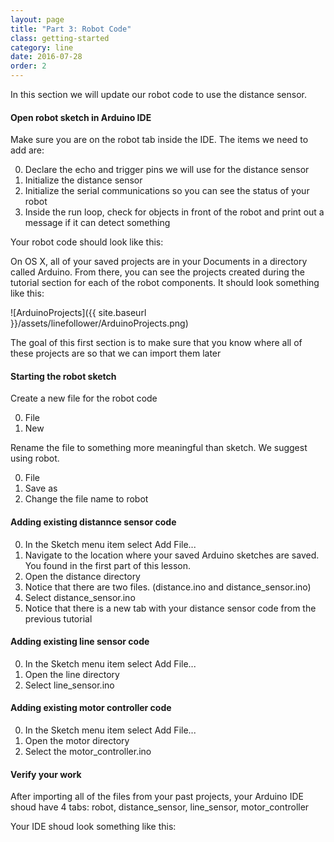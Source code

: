 ```yaml
---
layout: page
title: "Part 3: Robot Code"
class: getting-started
category: line
date: 2016-07-28
order: 2
---
```


In this section we will update our robot code to use the distance
sensor.

#### Open robot sketch in Arduino IDE

Make sure you are on the robot tab inside the IDE. The items we need to
add are:

0. Declare the echo and trigger pins we will use for the distance sensor
0. Initialize the distance sensor
0. Initialize the serial communications so you can see the status of
your robot
0. Inside the run loop, check for objects in front of the robot and
   print out a message if it can detect something


Your robot code should look like this:




On OS X, all of your saved projects are in your Documents in a directory
called Arduino. From there, you can see the projects created during the
tutorial section for each of the robot components. It should look
something like this:

![ArduinoProjects]({{ site.baseurl }}/assets/linefollower/ArduinoProjects.png)

The goal of this first section is to make sure that you know where all
of these projects are so that we can import them later

#### Starting the robot sketch
Create a new file for the robot code

0. File
0. New

Rename the file to something more meaningful than sketch. We suggest using robot.

0. File
0. Save as
0. Change the file name to robot

#### Adding existing distannce sensor code
0. In the Sketch menu item select Add File...
0. Navigate to the location where your saved Arduino sketches are saved. You found in the first part of this lesson.
0. Open the distance directory
0. Notice that there are two files. (distance.ino and distance_sensor.ino)
0. Select distance_sensor.ino
0. Notice that there is a new tab with your distance sensor code from
the previous tutorial

#### Adding existing line sensor code
0. In the Sketch menu item select Add File...
0. Open the line directory
0. Select line_sensor.ino

#### Adding existing motor controller code
0. In the Sketch menu item select Add File...
0. Open the motor directory
0. Select the motor_controller.ino

#### Verify your work
After importing all of the files from your past projects, your Arduino
IDE shoud have 4 tabs: robot, distance_sensor, line_sensor,
motor_controller

Your IDE shoud look something like this:

<script src="https://gist.github.com/dennisburton/67b5fedb6566300d536028d3fe23acd8.js"></script>



